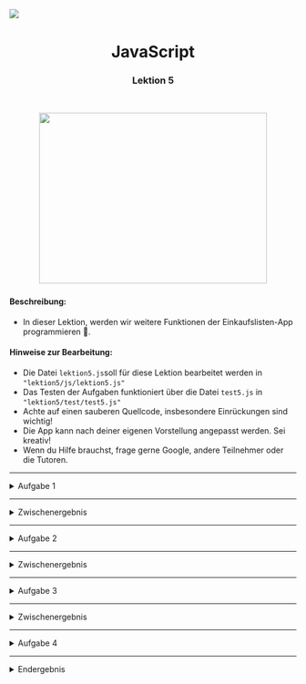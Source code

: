 
![](https://us-central1-progress-markdown.cloudfunctions.net/progress/50)
<h1 align="center">JavaScript</h1>
<h3 align="center">Lektion 5</h3>
<br>

<p align="center">
  <img src="img/gif-lektion5.gif" width="400" height="300"/>
</p>

#### Beschreibung:

- In dieser Lektion, werden wir weitere Funktionen der Einkaufslisten-App programmieren 🛒.


#### Hinweise zur Bearbeitung:

- Die Datei `lektion5.js`soll für diese Lektion bearbeitet werden in `"lektion5/js/lektion5.js"`
- Das Testen der Aufgaben funktioniert über die Datei `test5.js` in `"lektion5/test/test5.js"`
- Achte auf einen sauberen Quellcode, insbesondere Einrückungen sind wichtig!
- Die App kann nach deiner eigenen Vorstellung angepasst werden. Sei kreativ!
- Wenn du Hilfe brauchst, frage gerne Google, andere Teilnehmer oder die Tutoren.

---


<details>
<summary>Aufgabe 1</summary>

Schreibe innerhalb der Funktion `artikelAuflisten()` Code, welcher die einzelnen Elemente eines Arrays ausgibt. <br>
**Pseudocode:**
1. Schreibe ein Array `artikelListe` und fülle es mit Brokkoli, Reis und Streukäse.
2. Baue eine Schleife deiner Wahl, um die Artikel des Arrays auf der Konsole. auszugeben.

</details>

---
<details>
<summary>Zwischenergebnis</summary>

Durch das Ausführen der Datei test5.js soll folgendes bei Aufgabe 1 auf der Konsole ausgegeben werden:
Dies muss nicht genau so formatiert sein.
<p>
  <img src="img/lektion5-1.png" width="250" height="100"/>
</p>

</details>

---

<details>
<summary>Aufgabe 2</summary>

Schreibe innerhalb der Funktion `allesAuflisten()` Code, der den Inhalt mehrerer Arrays auf der Konsole ausgibt <br>
**Pseudocode:**
1. Schreibe ein Array `gemueseListe` und fülle es mit Brokkoli, Zwiebeln und Salat.
2. Schreibe ein Array `getreideListe` und fülle es mit Reis, Nudeln und Quinoa. 
3. Schreibe ein Array `milchListe` und fülle es mit Streukäse, Sahne und Joghurt.
4. Füge die letzten 3 Arrays zur `gruppenListe` mit [push()](https://www.mediaevent.de/javascript/array-push-pop.html) 
hinzu.
5. Baue eine [for-i-Schleife](https://www.mediaevent.de/javascript/for-loop.html) und gib die Gruppen-Nummer sowie die 
Artikel auf der Konsole aus.


</details>

---

<details>
<summary>Zwischenergebnis</summary>

Durch das Ausführen der Datei test5.js soll folgendes auf der Konsole ausgegeben werden:
<p>
  <img src="img/lektion5-2.png" width="250" height="100"/>
</p>

</details>

---

<details>
<summary>Aufgabe 3</summary>

In der Funktion `artikelEntfernen()` soll aus dem Array `gemueseListe` die Elemente mit Hilfe einer Schleife entfernt 
werden <br>
**Pseudocode:**
1. Schreibe ein Array `gemueseListe` und fülle es mit Brokkoli, Zwiebeln und Salat.
2. Füge die `gemueseListe` der `gruppenListe` mit `push()` hinzu.
3. Gib den Inhalt der `gemueseListe` auf der Konsole aus.
4. Baue eine for-i-Schleife über die `gemueseListe` und entferne das jeweils 1. Element mit [splice(0, 1)](https://www.mediaevent.de/javascript/array-slice.html) 
oder mit [pop()](https://developer.mozilla.org/de/docs/Web/JavaScript/Reference/Global_Objects/Array/pop).
5. Gib den Inhalt der `gemueseListe` nochmals auf der Konsole aus.

</details>

---
<details>
<summary>Zwischenergebnis</summary>
Durch das Ausführen der Datei test5.js sollte zuerst das Array mit Werten ausgegeben werden und anschließend leer
ausgegeben werden
<p>
  <img src="img/lektion5-3.png" width="300" height="100"/>
</p>

</details>

---
<details>
<summary>Aufgabe 4</summary>

In der Funktion `sortieren()` sollen 3 Arrays innerhalb des Arrays `gruppenListe` sortiert werden <br>
**Pseudocode:**
1. Kopiere die Variablen aus Aufgabe 2 `allesAuflisten()`.
2. Schreib den Inhalt der `gruppenListe` mithilfe einer Schleife auf die Konsole (vorher).
3. Baue eine [for-of-Schleife](https://www.mediaevent.de/javascript/for-of.html) über die `gruppenListe` und sortiere 
die jeweilige Gruppe mit [sort()](https://www.mediaevent.de/javascript/sort.html).
4. Sortiere danach auch die `gruppenListe` mit `sort()`.
5. Schreib den Inhalt der `gruppenListe` auf die Konsole (nachher).

</details>

---
<details>
<summary>Endergebnis</summary>

Durch das Ausführen der Datei test4.js soll jedes Array alphabetisch sortiert ausgegeben werden. 
Auch die Reihenfolge der 3 Arrays sollte sich verändert haben
<p>
  <img src="img/lektion5-4.png" width="400" height="220"/>
</p>


</details>

<br><br>

